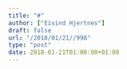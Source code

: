 ```yaml
---
title: "#"
author: ["Eivind Hjertnes"]
draft: false
url: "/2018/01/21//998"
type: "post"
date: 2018-01-21T01:00:00+01:00
---
```

